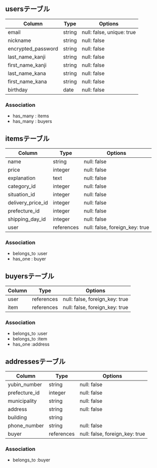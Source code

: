 ## usersテーブル

| Column               | Type       | Options                        |
| ------               | ---------- | ------------------------------ |
| email                | string     | null: false, unique: true      |
| nickname             | string     | null: false                   |
| encrypted_password   | string     | null: false                   |
| last_name_kanji      | string     | null: false                   |
| first_name_kanji     | string     | null: false                   |
| last_name_kana       | string     | null: false                   |
| first_name_kana      | string     | null: false                   |
| birthday             | date       | null: false                   |

### Association
- has_many : items
- has_many : buyers

## itemsテーブル

| Column               | Type       | Options                        |
| ------               | ---------- | ------------------------------ |
| name                 | string     | null: false                   |
| price                | integer    | null: false                   |
| explanation          | text       | null: false                   |
| category_id          | integer    | null: false                   |
| situation_id         | integer    | null: false                   |
| delivery_price_id     | integer    | null: false                   |
| prefecture_id        | integer    | null: false                   |
| shipping_day_id       | integer    | null: false                   |
| user                 | references  | null: false, foreign_key: true |

### Association
- belongs_to :user
- has_one : buyer

## buyersテーブル

| Column               | Type       | Options                        |
| ------               | ---------- | ------------------------------ |
| user                 | references  | null: false, foreign_key: true |
| item                 | references  | null: false, foreign_key: true |

### Association
- belongs_to :user
- belongs_to :item
- has_one :address

## addressesテーブル

| Column               | Type       | Options                        |
| ------               | ---------- | ------------------------------ |
| yubin_number         | string     | null: false                   |
| prefecture_id        | integer    | null: false                   |
| municipality         | string     | null: false                   |
| address              | string     | null: false                   |
| building             | string     |                                |
| phone_number         | string     | null: false                   |
| buyer                | references | null: false, foreign_key: true |

### Association
- belongs_to :buyer
